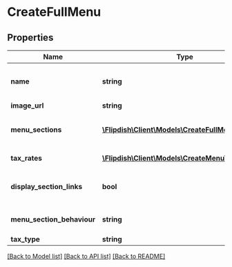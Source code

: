 # CreateFullMenu

## Properties
Name | Type | Description | Notes
------------ | ------------- | ------------- | -------------
**name** | **string** | Name of Menu, only shown in portal | [optional] 
**image_url** | **string** | Image url | [optional] 
**menu_sections** | [**\Flipdish\Client\Models\CreateFullMenuSection[]**](CreateFullMenuSection.md) | Menu sections (startes, main etc) | [optional] 
**tax_rates** | [**\Flipdish\Client\Models\CreateMenuTaxRate[]**](CreateMenuTaxRate.md) | Menu tax rates | [optional] 
**display_section_links** | **bool** | Display menu section link on UI | [optional] 
**menu_section_behaviour** | **string** | Menu section behaviour | [optional] 
**tax_type** | **string** | Tax type | [optional] 

[[Back to Model list]](../README.md#documentation-for-models) [[Back to API list]](../README.md#documentation-for-api-endpoints) [[Back to README]](../README.md)


